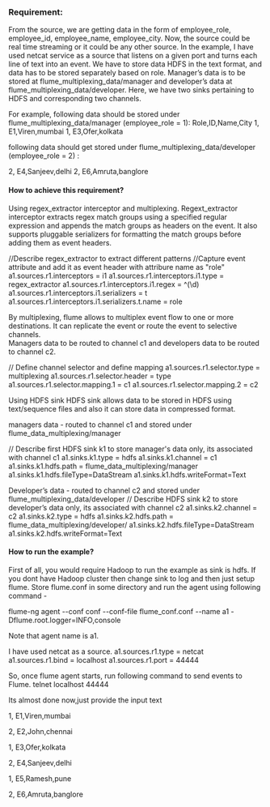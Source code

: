 ### Requirement: 

From the source, we are getting data in the form of employee_role, employee_id, employee_name, employee_city. 
Now, the source could be real time streaming or it could be any other source.
In the example, I have used netcat service as a source that listens on a given port and turns each line of text into an event. 
We have to store data HDFS in the text format, and data has to be stored separately based on role. Manager’s data is to be stored at flume_multiplexing_data/manager and developer’s data at flume_multiplexing_data/developer. Here, we have two sinks pertaining to HDFS and corresponding two channels. 

For example, following data should be stored under flume_multiplexing_data/manager (employee_role = 1):
Role,ID,Name,City
1, E1,Viren,mumbai
1, E3,Ofer,kolkata

following data should get stored under flume_multiplexing_data/developer (employee_role = 2) :

2, E4,Sanjeev,delhi
2, E6,Amruta,banglore

#### How to achieve this requirement?

Using regex_extractor interceptor and multiplexing. 
Regext_extractor interceptor extracts regex match groups using a specified regular expression and appends the match groups as headers on the event. It also supports pluggable serializers for formatting the match groups before adding them as event headers.

//Describe regex_extractor to extract different patterns
//Capture event attribute and add it as event header with attribure name as "role"
a1.sources.r1.interceptors = i1
a1.sources.r1.interceptors.i1.type = regex_extractor
a1.sources.r1.interceptors.i1.regex = ^(\\d)
a1.sources.r1.interceptors.i1.serializers = t
a1.sources.r1.interceptors.i1.serializers.t.name = role


By multiplexing, flume allows to multiplex event flow to one or more destinations. 
It can replicate the event or route the event to selective channels.  
Managers data to be routed to channel c1 and developers data to be routed to channel c2.

// Define channel selector and define mapping
a1.sources.r1.selector.type = multiplexing
a1.sources.r1.selector.header = type
a1.sources.r1.selector.mapping.1 = c1
a1.sources.r1.selector.mapping.2 = c2

Using HDFS sink HDFS sink allows data to be stored in HDFS using text/sequence files and also it can store data in compressed format.

managers data - routed to channel c1 and stored under flume_data_multiplexing/manager

// Describe first HDFS sink k1 to store manager's data only, its associated with channel c1
a1.sinks.k1.type = hdfs
a1.sinks.k1.channel = c1
a1.sinks.k1.hdfs.path = flume_data_multiplexing/manager
a1.sinks.k1.hdfs.fileType=DataStream
a1.sinks.k1.hdfs.writeFormat=Text

Developer’s data - routed to channel c2 and stored under flume_multiplexing_data/developer
// Describe HDFS sink k2 to store developer’s data only, its associated with channel c2
a1.sinks.k2.channel = c2
a1.sinks.k2.type = hdfs
a1.sinks.k2.hdfs.path = flume_data_multiplexing/developer/
a1.sinks.k2.hdfs.fileType=DataStream
a1.sinks.k2.hdfs.writeFormat=Text

#### How to run the example?

First of all, you would require Hadoop to run the example as sink is hdfs. If you dont have Hadoop cluster then change sink to log and then just setup flume. Store flume.conf in some directory and run the agent using following command -

flume-ng agent --conf conf --conf-file flume_conf.conf --name a1 -Dflume.root.logger=INFO,console

Note that agent name is a1.

I have used netcat as a source. a1.sources.r1.type = netcat a1.sources.r1.bind = localhost a1.sources.r1.port = 44444

So, once flume agent starts, run following command to send events to Flume.
telnet localhost 44444

Its almost done now,just provide the input text

1, E1,Viren,mumbai

2, E2,John,chennai

1, E3,Ofer,kolkata

2, E4,Sanjeev,delhi

1, E5,Ramesh,pune

2, E6,Amruta,banglore
